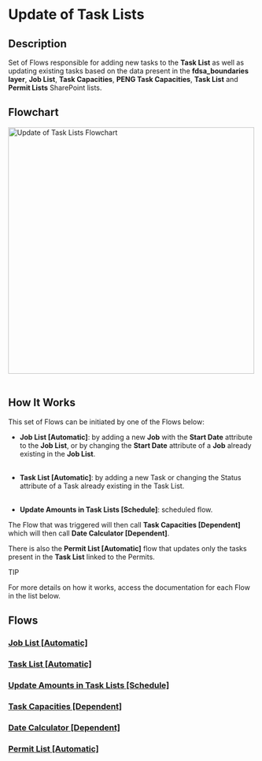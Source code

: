 # Update of Task Lists

## Description
Set of Flows responsible for adding new tasks to the **Task List** as well as updating existing tasks based on the data present in the **fdsa_boundaries layer**, **Job List**, **Task Capacities**, **PENG Task Capacities**, **Task List** and **Permit Lists** SharePoint lists.

## Flowchart
<a class="" data-lightbox="Flowchart" href="../../../_static/flows/Update_of_Task_Lists_-_Flowchart.png" title="Update of Task Lists Flowchart" data-title="Update of Task Lists Flowchart">
<img src="../../../_static/flows/Update_of_Task_Lists_-_Flowchart.png" class="align-center" width="500px" alt="Update of Task Lists Flowchart">
</a>
<br></br>

## How It Works
This set of Flows can be initiated by one of the Flows below:

- **Job List [Automatic]**: by adding a new **Job** with the **Start Date** attribute to the **Job List**, or by changing the **Start Date** attribute of a **Job** already existing in the **Job List**.
<br></br>

- **Task List [Automatic]**: by adding a new Task or changing the Status attribute of a Task already existing in the Task List.
<br></br>

- **Update Amounts in Task Lists [Schedule]**: scheduled flow.

The Flow that was triggered will then call **Task Capacities [Dependent]** which will then call **Date Calculator [Dependent]**.

There is also the **Permit List [Automatic]** flow that updates only the tasks present in the **Task List** linked to the Permits.

<div class="seealso">
<p class="admonition-title">TIP</p>
<p>For more details on how it works, access the documentation for each Flow in the list below.</p>
</div>

## Flows
   ### [Job List [Automatic]](Job%20List%20[Automatic].md)
   ### [Task List [Automatic]](Task%20List%20[Automatic].md)
   ### [Update Amounts in Task Lists [Schedule]](Update%20Amounts%20in%20Task%20Lists%20[Schedule].md)
   ### [Task Capacities [Dependent]](Task%20Capacities%20[Dependent].md)
   ### [Date Calculator [Dependent]](Date%20Calculator%20[Dependent].md)
   ### [Permit List [Automatic]](Permit%20List%20[Automatic].md)